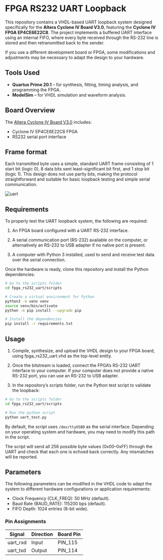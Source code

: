 # FPGA RS232 UART Loopback

This repository contains a VHDL-based UART loopback system designed specifically for the **Altera Cyclone IV Board V3.0**, featuring the **Cyclone IV FPGA EP4CE6E22C8**. The project implements a buffered UART interface using an internal FIFO, where every byte received through the RS-232 line is stored and then retransmitted back to the sender.

If you use a different development board or FPGA, some modifications and adjustments may be necessary to adapt the design to your hardware.

## Tools Used

- **Quartus Prime 20.1** – for synthesis, fitting, timing analysis, and programming the FPGA.
- **ModelSim** – for VHDL simulation and waveform analysis.

## Board Overview

The [Altera Cyclone IV Board V3.0](https://github.com/lucasmazzetto/Altera-Cyclone-IV-board-V3.0) includes:

- Cyclone IV EP4CE6E22C8 FPGA
- RS232 serial port interface

## Frame format

Each transmitted byte uses a simple, standard UART frame consisting of 1 start bit (logic 0), 8 data bits sent least-significant bit first, and 1 stop bit (logic 1). This design does not use parity bits, making the protocol straightforward and suitable for basic loopback testing and simple serial communication.

![uart](https://github.com/user-attachments/assets/22ee017a-797c-4e9c-915c-aca3b4139c60)

## Requirements

To properly test the UART loopback system, the following are required:

1. An FPGA board configured with a UART RS-232 interface.

2. A serial communication port (RS-232) available on the computer, or alternatively an RS-232 to USB adapter if no native port is present.

3. A computer with Python 3 installed, used to send and receive test data over the serial connection.

Once the hardware is ready, clone this repository and install the Python dependencies:

```bash
# Go to the scripts folder
cd fpga_rs232_uart/scripts

# Create a virtual environment for Python
python3 -m venv venv
source venv/bin/activate
python -m pip install --upgrade pip

# Install the dependencies
pip install -r requirements.txt
```

## Usage

1. Compile, synthesize, and upload the VHDL design to your FPGA board, using fpga_rs232_uart.vhd as the top-level entity.

2. Once the bitstream is loaded, connect the FPGA’s RS-232 UART interface to your computer. If your computer does not provide a native RS-232 port, you can use an RS-232 to USB adapter.

3. In the repository’s scripts folder, run the Python test script to validate the loopback:

```bash
# Go to the scripts folder
cd fpga_rs232_uart/scripts

# Run the python script
python uart_test.py
```

By default, the script uses ```/dev/ttyUSB0``` as the serial interface. Depending on your operating system and hardware, you may need to modify this path in the script.

The script will send all 256 possible byte values (0x00–0xFF) through the UART and check that each one is echoed back correctly. Any mismatches will be reported.

## Parameters

The following parameters can be modified in the VHDL code to adapt the system to different hardware configurations or application requirements:

- Clock Frequency (CLK_FREQ): 50 MHz (default).
- Baud Rate (BAUD_RATE): 115200 bps (default).
- FIFO Depth: 1024 entries (8-bit wide).


### Pin Assignments
| Signal          | Direction | Board Pin |
|-----------------|-----------|-----------|
| uart_rxd        | Input     |  PIN_115  |
| uart_txd        | Output    |  PIN_114  |

